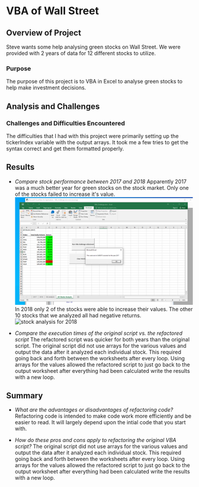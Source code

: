 # VBA of Wall Street

## Overview of Project
Steve wants some help analysing green stocks on Wall Street.  We were provided with 2 years of data for 12 different stocks to utilize.

### Purpose
The purpose of this project is to VBA in Excel to analyse green stocks to help make investment decisions.

## Analysis and Challenges

### Challenges and Difficulties Encountered
The difficulties that I had with this project were primarily setting up the tickerIndex variable with the output arrays.  It took me a few tries
to get the syntax correct and get them formatted properly.

## Results

- *Compare stock performance between 2017 and 2018*
Apparently 2017 was a much better year for green stocks on the stock market.  Only one of the stocks failed to increase it's value.  
![stock analysis for 2017](https://github.com/AndyHerron/stock-analysis/blob/main/Resources/VBA_Challenge_2017.png)
In 2018 only 2 of the stocks were able to increase their values.  The other 10 stocks that we analyzed all had negative returns. 
![stock analysis for 2018](/kickstarter-analysis/Resources/Theater_Outcomes_Vs_Launch)

- *Compare the execution times of the original script vs. the refactored script*
The refactored script was quicker for both years than the original script.  The original script did not use arrays for the various values and output the data after it analyzed each individual stock.  This required going back and forth between the worksheets after every loop.  Using arrays for the values allowed the refactored script to just go back to the output worksheet after everything had been calculated write the results with a new loop.

## Summary

- *What are the advantages or disadvantages of refactoring code?*
Refactoring code is intended to make code work more efficiently and be easier to read.  It will largely depend upon the intial code that you start with.

- *How do these pros and cons apply to refactoring the original VBA script?*
The original script did not use arrays for the various values and output the data after it analyzed each individual stock. This required going back and forth between the worksheets after every loop.  Using arrays for the values allowed the refactored script to just go back to the output worksheet after everything had been calculated write the results with a new loop.
